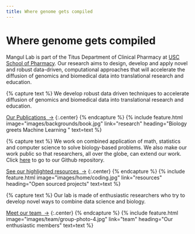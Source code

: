 ```yaml
---
title: Where genome gets compiled
---
```


# Where genome gets compiled

Mangul Lab is part of the Titus Department of Clinical Pharmacy at [USC School of Pharmacy](https://pharmacyschool.usc.edu/). Our research aims to design, develop and apply novel and robust data-driven, computational approaches that will accelerate the diffusion of genomics and biomedical data into translational research and education.

<!-- section break -->

{% capture text %}
We develop robust data driven techniques to accelerate diffusion of genomics and biomedical data into translational research and education.

[Our Publications &nbsp;→](research)
{:.center}
{% endcapture %}
{%
  include feature.html
  image="images/backgrounds/book.jpg"
  link="research"
  heading="Biology greets Machine Learning "
  text=text
%}

{% capture text %}
We work on combined application of math, statistics and computer science to solve biology-based problems. We also make our work public so that researchers, all over the globe, can extend our work. Click [here](https://github.com/Mangul-Lab-USC/) to go to our Github repository.

[See our highlighted resources &nbsp;→](resources)
{:.center}
{% endcapture %}
{%
  include feature.html
  image="images/home/coding.jpg"
  link="resources"
  heading="Open sourced projects"
  text=text
%}

{% capture text %}
Our lab is made of enthusiastic researchers who try to develop novel ways to combine data science and biology.


[Meet our team &nbsp;→](team)
{:.center}
{% endcapture %}
{%
  include feature.html
  image="images/team/group-photo-4.jpg"
  link="team"
  heading="Our enthusiastic members"
  text=text
%}
